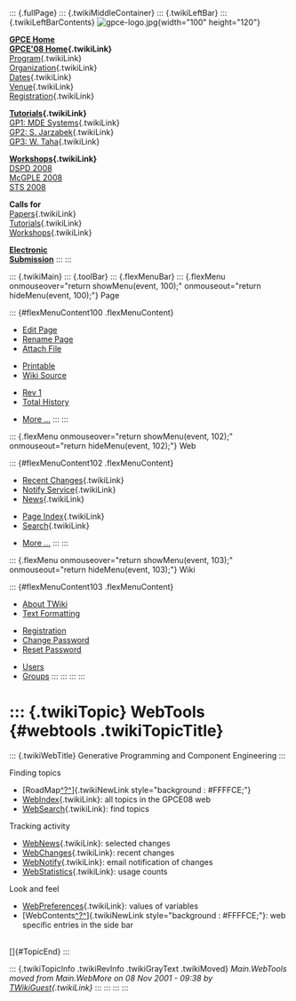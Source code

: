::: {.fullPage}
::: {.twikiMiddleContainer}
::: {.twikiLeftBar}
::: {.twikiLeftBarContents}
![gpce-logo.jpg](../pub/GPCE08/WebLeftBar/gpce-logo.jpg){width="100"
height="120"}

**[GPCE Home](http://www.gpce.org/)**\
**[GPCE\'08 Home](WebHome){.twikiLink}**\
[Program](ConferenceProgram){.twikiLink}\
[Organization](ConferenceOrganization){.twikiLink}\
[Dates](ImportantDates){.twikiLink}\
[Venue](ConferenceVenue){.twikiLink}\
[Registration](ConferenceRegistration){.twikiLink}

**[Tutorials](GpceTutorials){.twikiLink}**\
[GP1: MDE Systems](MdeTutorial){.twikiLink}\
[GP2: S. Jarzabek](PowerGenericsTutorial){.twikiLink}\
[GP3: W. Taha](MultiStageProgrammingTutorial){.twikiLink}

**[Workshops](GpceWorkshops){.twikiLink}**\
[DSPD 2008](http://www.labri.fr/perso/reveille/DSPD/2008/)\
[McGPLE
2008](http://www.infosun.fim.uni-passau.de/cl/staff/apel/McGPLE2008/index.html)\
[STS 2008](../Sts/STS08)

**Calls for**\
[Papers](CallForPapers){.twikiLink}\
[Tutorials](CallForTutorials){.twikiLink}\
[Workshops](CallForWorkshops){.twikiLink}

**[Electronic\
Submission](http://www.easychair.org/conferences/?conf=gpce2008)**
:::
:::

::: {.twikiMain}
::: {.toolBar}
::: {.flexMenuBar}
::: {.flexMenu onmouseover="return showMenu(event, 100);" onmouseout="return hideMenu(event, 100);"}
Page

::: {#flexMenuContent100 .flexMenuContent}
-   [Edit
    Page](http://www.program-transformation.org/edit/GPCE08/WebTools?t=1536828770)
-   [Rename
    Page](http://www.program-transformation.org/rename/GPCE08/WebTools)
-   [Attach
    File](http://www.program-transformation.org/attach/GPCE08/WebTools)

<!-- -->

-   [Printable](http://www.program-transformation.org/view/GPCE08/WebTools?skin=print.pattern)
-   [Wiki
    Source](http://www.program-transformation.org/view/GPCE08/WebTools?skin=text&raw=on&contenttype=text/plain)

<!-- -->

-   [Rev
    1](http://www.program-transformation.org/view/GPCE08/WebTools?rev=1.1)
-   [Total
    History](http://www.program-transformation.org/rdiff/GPCE08/WebTools)

<!-- -->

-   [More
    \...](http://www.program-transformation.org/oops/GPCE08/WebTools?template=oopsmore&param1=1.1&param2=1.1)
:::
:::

::: {.flexMenu onmouseover="return showMenu(event, 102);" onmouseout="return hideMenu(event, 102);"}
Web

::: {#flexMenuContent102 .flexMenuContent}
-   [Recent Changes](WebChanges){.twikiLink}
-   [Notify Service](WebNotify){.twikiLink}
-   [News](WebNews){.twikiLink}

<!-- -->

-   [Page Index](WebIndex){.twikiLink}
-   [Search](WebSearch){.twikiLink}

<!-- -->

-   [More
    \...](http://www.program-transformation.org/oops/GPCE08/WebTools?template=oopsmore&param1=1.1&param2=1.1)
:::
:::

::: {.flexMenu onmouseover="return showMenu(event, 103);" onmouseout="return hideMenu(event, 103);"}
Wiki

::: {#flexMenuContent103 .flexMenuContent}
-   [About
    TWiki](http://www.program-transformation.org/view/TWiki/WebHome)
-   [Text
    Formatting](http://www.program-transformation.org/view/TWiki/TextFormattingRules)

<!-- -->

-   [Registration](http://www.program-transformation.org/view/TWiki/TWikiRegistration)
-   [Change
    Password](http://www.program-transformation.org/view/TWiki/ChangePassword)
-   [Reset
    Password](http://www.program-transformation.org/view/TWiki/ResetPassword)

<!-- -->

-   [Users](http://www.program-transformation.org/view/Main/TWikiUsers)
-   [Groups](http://www.program-transformation.org/view/Main/TWikiGroups)
:::
:::
:::
:::

::: {.twikiTopic}
WebTools {#webtools .twikiTopicTitle}
========

::: {.twikiWebTitle}
Generative Programming and Component Engineering
:::

Finding topics

-   [RoadMap[^?^](http://www.program-transformation.org/edit/GPCE08/RoadMap?topicparent=GPCE08.WebTools)]{.twikiNewLink
    style="background : #FFFFCE;"}
-   [WebIndex](WebIndex){.twikiLink}: all topics in the GPCE08 web
-   [WebSearch](WebSearch){.twikiLink}: find topics

Tracking activity

-   [WebNews](WebNews){.twikiLink}: selected changes
-   [WebChanges](WebChanges){.twikiLink}: recent changes
-   [WebNotify](WebNotify){.twikiLink}: email notification of changes
-   [WebStatistics](WebStatistics){.twikiLink}: usage counts

Look and feel

-   [WebPreferences](WebPreferences){.twikiLink}: values of variables
-   [WebContents[^?^](http://www.program-transformation.org/edit/GPCE08/WebContents?topicparent=GPCE08.WebTools)]{.twikiNewLink
    style="background : #FFFFCE;"}: web specific entries in the side bar

\
[]{#TopicEnd}
:::

::: {.twikiTopicInfo .twikiRevInfo .twikiGrayText .twikiMoved}
*Main.WebTools moved from Main.WebMore on 08 Nov 2001 - 09:38 by
[TWikiGuest](../Main/TWikiGuest){.twikiLink}*
:::
:::
:::
:::
